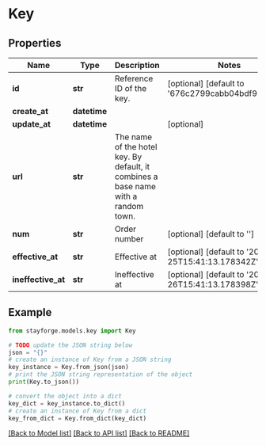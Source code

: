 # Key


## Properties

Name | Type | Description | Notes
------------ | ------------- | ------------- | -------------
**id** | **str** | Reference ID of the key. | [optional] [default to '676c2799cabb04bdf96759f9']
**create_at** | **datetime** |  | 
**update_at** | **datetime** |  | [optional] 
**url** | **str** | The name of the hotel key. By default, it combines a base name with a random town. | 
**num** | **str** | Order number | [optional] [default to '']
**effective_at** | **str** | Effective at | [optional] [default to '2024-12-25T15:41:13.178342Z']
**ineffective_at** | **str** | Ineffective at | [optional] [default to '2024-12-26T15:41:13.178398Z']

## Example

```python
from stayforge.models.key import Key

# TODO update the JSON string below
json = "{}"
# create an instance of Key from a JSON string
key_instance = Key.from_json(json)
# print the JSON string representation of the object
print(Key.to_json())

# convert the object into a dict
key_dict = key_instance.to_dict()
# create an instance of Key from a dict
key_from_dict = Key.from_dict(key_dict)
```
[[Back to Model list]](../README.md#documentation-for-models) [[Back to API list]](../README.md#documentation-for-api-endpoints) [[Back to README]](../README.md)


